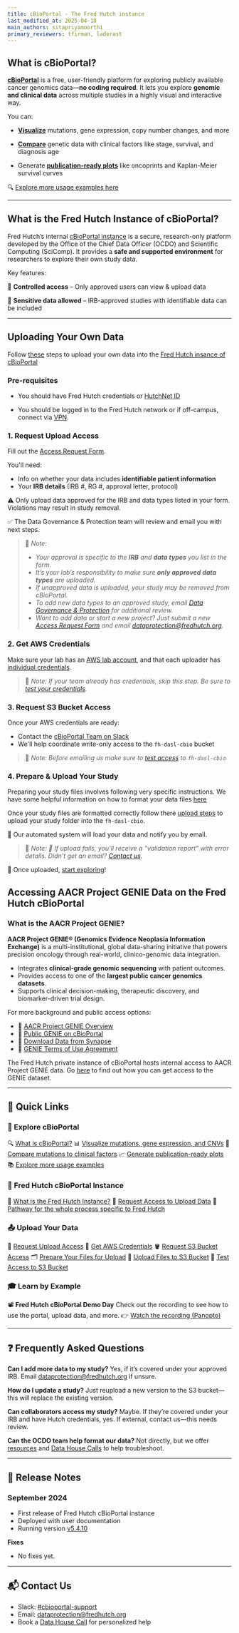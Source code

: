 ```yaml
---
title: cBioPortal - The Fred Hutch instance
last_modified_at: 2025-04-18
main_authors: sitapriyamoorthi
primary_reviewers: tfirman, laderast  
---
```


## What is cBioPortal?

[**cBioPortal**](https://www.cbioportal.org/) is a free, user-friendly platform for exploring publicly available cancer genomics data—**no coding required**. It lets you explore **genomic and clinical data** across multiple studies in a highly visual and interactive way.

You can:

- **[Visualize](/datademos/cbio_examples_of_using_cbio#q1-how-often-is-kras-mutated-in-cancer)**
 mutations, gene expression, copy number changes, and more
  
- **[Compare](/datademos/cbio_examples_of_using_cbio#q2-are-kras-mutations-associated-with-clinical-factors)** genetic data with clinical factors like stage, survival, and diagnosis age
  
- Generate **[publication-ready plots](/datademos/cbio_examples_of_using_cbio#q4-do-kras-mutations-affect-survival)** like oncoprints and Kaplan-Meier survival curves
  


🔍 [Explore more usage examples here](/datademos/cbio_examples_of_using_cbio/)

---

## What is the Fred Hutch Instance of cBioPortal?

Fred Hutch’s internal [cBioPortal instance](https://cbioportal.fredhutch.org/) is a secure, research-only platform developed by the Office of the Chief Data Officer (OCDO) and Scientific Computing (SciComp). It provides a **safe and supported environment** for researchers to explore their own study data.

Key features:

🔐 **Controlled access** – Only approved users can view & upload  data
  
🧬 **Sensitive data allowed** – IRB-approved studies with identifiable data can be included

---

## Uploading Your Own Data

Follow [these](/pathways/path-cbio-fh-instance/) steps to upload your own data into the [Fred Hutch insance of cBioPortal](https://cbioportal.fredhutch.org/) 

### Pre-requisites

-  You should have Fred Hutch credentials or [HutchNet ID](/scicomputing/access_credentials/#hutchnet-id)

-  You should be logged in to the Fred Hutch network or if off-campus, connect via [VPN](/scicomputing/access_methods/#vpn).

### 1. Request Upload Access

Fill out the [Access Request Form](https://redcap.fredhutch.org/surveys/?s=AWWH7TC88TEC9DKW).

You'll need:
- Info on whether your data includes **identifiable patient information**
- Your **IRB details** (IRB #, RG #, approval letter, protocol)

⚠️ Only upload data approved for the IRB and data types listed in your form. Violations may result in study removal.

✅ The Data Governance & Protection team will review and email you with next steps.

> 📝 *Note:*
> - *Your approval is specific to the **IRB** and **data types** you list in the form.*
> - *It’s your lab’s responsibility to make sure **only approved data types** are uploaded.*
> -  *If unapproved data is uploaded, your study may be removed from cBioPortal.*
> -  *To add new data types to an approved study, email [Data Governance & Protection](mailto:dataprotection@fredhutch.org) for additional review.*
> -  *Want to add data or start a new project? Just submit a new [Access Request Form](https://redcap.fredhutch.org/surveys/?s=AWWH7TC88TEC9DKW) and email [dataprotection@fredhutch.org](mailto:dataprotection@fredhutch.org).*


### 2. Get AWS Credentials

Make sure your lab has an [AWS lab account](https://sciwiki.fredhutch.org/scicomputing/access_aws/#lab-account), and that each uploader has [individual credentials](https://sciwiki.fredhutch.org/scicomputing/access_credentials/#amazon-web-services-aws).

> 📝 *Note:*
> *If your team already has credentials, skip this step.*
> *Be sure to [test your credentials](/scicomputing/access_credentials/#testing-your-credentials).*

### 3. Request S3 Bucket Access

Once your AWS credentials are ready:
- Contact the [cBioPortal Team on Slack](https://fhdata.slack.com/archives/C088E41ARV3)
- We'll help coordinate write-only access to the `fh-dasl-cbio` bucket

> 📝 *Note:*
> *Before emailing us make sure to [test access](/datademos/cbio_test_access_to_cbio_s3_bucket) to `fh-dasl-cbio`*

### 4. Prepare & Upload Your Study

Preparing your study files involves following very specific instructions. We have some helpful information on how to format your data files [here](/datademos/cbio_how_to_prepare_files/)

Once your study files are formatted correctly follow there [upload steps](/datademos/cbio_how_to_upload_data_to_cbio_s3/) to upload your study folder into the `fh-dasl-cbio`.

🚀 Our automated system will load your data and notify you by email.

> 📝 *Note:*
> *📩 If upload fails, you’ll receive a "validation report" with error details. Didn’t get an email? [Contact us](https://fhdata.slack.com/archives/C088E41ARV3).*

🎉 Once uploaded, [start exploring](https://cbioportal.fredhutch.org/)!

## Accessing AACR Project GENIE Data on the Fred Hutch cBioPortal

### What is the AACR Project GENIE?

**AACR Project GENIE® (Genomics Evidence Neoplasia Information Exchange)** is a multi-institutional, global data-sharing initiative that powers precision oncology through real-world, clinico-genomic data integration.

- Integrates **clinical-grade genomic sequencing** with patient outcomes.
- Provides access to one of the **largest public cancer genomics datasets**.
- Supports clinical decision-making, therapeutic discovery, and biomarker-driven trial design.

For more background and public access options:
- 🔗 [AACR Project GENIE Overview](https://www.aacr.org/professionals/research/aacr-project-genie/aacr-project-genie-data/)
- 🔗 [Public GENIE on cBioPortal](https://www.cbioportal.org/genie/)
- 🔗 [Download Data from Synapse](https://synapse.org/genie)
- 🔗 [GENIE Terms of Use Agreement](https://docs.google.com/forms/d/e/1FAIpQLSfzQBxAbXWTIKNwML1JcxXd6peiTHbGFZNnN9c2aHKEDmqC5A/viewform)


The Fred Hutch private instance of cBioPortal hosts internal access to AACR Project GENIE data. Go [here](/datademos/cbio_how_to_get_genie_on_fh_cbio.md) to find out how you can get access to the GENIE dataset.


---
## 📎 Quick Links

### 🧭 Explore cBioPortal

🔍 [What is cBioPortal?](/datascience/cbioportal#what-is-cbioportal)
📊 [Visualize mutations, gene expression, and CNVs](/datademos/cbio_examples_of_using_cbio#q1-how-often-is-kras-mutated-in-cancer)
🧬 [Compare mutations to clinical factors](/datademos/cbio_examples_of_using_cbio#q2-are-kras-mutations-associated-with-clinical-factors)
📈 [Generate publication-ready plots](/datademos/cbio_examples_of_using_cbio#q4-do-kras-mutations-affect-survival)
📚 [Explore more usage examples](/datademos/cbio_examples_of_using_cbio/)

### 🔐 Fred Hutch cBioPortal Instance

🏥 [What is the Fred Hutch Instance?](/datascience/cbioportal#what-is-the-fred-hutch-instance-of-cbioportal)
🔐 [Request Access to Upload Data](https://redcap.fredhutch.org/surveys/?s=AWWH7TC88TEC9DKW)
🧪 [Pathway for the whole process specific to Fred Hutch](/pathways/path-cbio-fh-instance/)

### 📤 Upload Your Data

🧾 [Request Upload Access](/datascience/cbioportal#1-request-upload-access)
🔑 [Get AWS Credentials](/datascience/cbioportal#2-get-aws-credentials)
🪣 [Request S3 Bucket Access](/datascience/cbioportal#3-request-s3-bucket-access)
🗂️ [Prepare Your Files for Upload](/datademos/cbio_how_to_prepare_files/)
🚀 [Upload Files to S3 Bucket](/datademos/cbio_how_to_upload_data_to_cbio_s3/)
📩 [Test Access to S3 Bucket](/datademos/cbio_test_access_to_cbio_s3_bucket/)

### 🎓 Learn by Example

📽️ **Fred Hutch cBioPortal Demo Day**
Check out the recording to see how to use the portal, upload data, and more.
👉 [Watch the recording (Panopto)](https://fredhutch.hosted.panopto.com/Panopto/Pages/Embed.aspx?id=1e1ae5d3-8b2f-4be7-acc6-b2290121babc&autoplay=false)

---

## ❓ Frequently Asked Questions

**Can I add more data to my study?**
Yes, if it’s covered under your approved IRB. Email [dataprotection@fredhutch.org](mailto:dataprotection@fredhutch.org) if unsure.

**How do I update a study?**
Just reupload a new version to the S3 bucket—this will replace the existing version.

**Can collaborators access my study?**
Maybe. If they’re covered under your IRB and have Hutch credentials, yes. If external, contact us—this needs review.

**Can the OCDO team help format our data?**
Not directly, but we offer [resources](/datademos/cbio_how_to_prepare_files/) and [Data House Calls](https://calendly.com/data-house-calls/resources) to help troubleshoot.

---

## 📝 Release Notes

### September 2024

* First release of Fred Hutch cBioPortal instance
* Deployed with user documentation
* Running version [v5.4.10](https://github.com/cBioPortal/cbioportal/releases/tag/v5.4.10)

**Fixes**

* No fixes yet.

---

## 📬 Contact Us

* Slack: [#cbioportal-support](https://fhdata.slack.com/archives/C088E41ARV3)
* Email: [dataprotection@fredhutch.org](mailto:dataprotection@fredhutch.org)
* Book a [Data House Call](https://calendly.com/data-house-calls/resources) for personalized help


